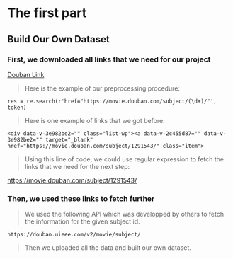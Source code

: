 # The first part
## Build Our Own Dataset
### First, we downloaded all links that we need for our project

[Douban Link](https://movie.douban.com/)

> Here is the example of our preprocessing procedure:

`res = re.search(r'href="https://movie.douban.com/subject/(\d+)/"', token)`


> Here is one example of links that we got before:

`<div data-v-3e982be2="" class="list-wp"><a data-v-2c455d87="" data-v-3e982be2="" target="_blank" href="https://movie.douban.com/subject/1291543/" class="item">`


> Using this line of code, we could use regular expression to fetch the links that we need for the next step:

https://movie.douban.com/subject/1291543/

### Then, we used these links to fetch further

> We used the following API which was developped by others to fetch the information for the given subject id.

`https://douban.uieee.com/v2/movie/subject/`

> Then we uploaded all the data and built our own dataset.
